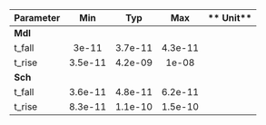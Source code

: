 |**Parameter**|**Min** | **Typ** | **Max**|** Unit**|
|:---| :-:| :-:| :-:| :-:|
|**Mdl**| | | | |
|t_fall | 3e-11 | 3.7e-11 | 4.3e-11| |
|t_rise | 3.5e-11 | 4.2e-09 | 1e-08| |
|**Sch**| | | | |
|t_fall | 3.6e-11 | 4.8e-11 | 6.2e-11| |
|t_rise | 8.3e-11 | 1.1e-10 | 1.5e-10| |

